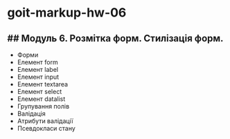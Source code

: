 # goit-markup-hw-06

## ## Модуль 6. Розмітка форм. Стилізація форм.

- Форми
- Елемент form
- Елемент label
- Елемент input
- Елемент textarea
- Елемент select
- Елемент datalist
- Групування полів
- Валідація
- Атрибути валідації
- Псевдокласи стану